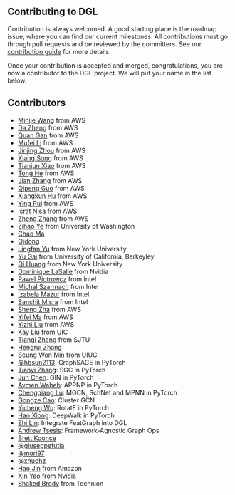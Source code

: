 ## Contributing to DGL

Contribution is always welcomed. A good starting place is the roadmap issue, where
you can find our current milestones. All contributions must go through pull requests
and be reviewed by the committers. See our [contribution
guide](https://docs.dgl.ai/contribute.html) for more details.

Once your contribution is accepted and merged, congratulations, you are now a
contributor to the DGL project.  We will put your name in the list below.

Contributors
------------
* [Minjie Wang](https://github.com/jermainewang) from AWS
* [Da Zheng](https://github.com/zheng-da) from AWS
* [Quan Gan](https://github.com/BarclayII) from AWS
* [Mufei Li](https://github.com/mufeili) from AWS
* [Jinjing Zhou](https://github.com/VoVAllen) from AWS
* [Xiang Song](https://github.com/classicsong) from AWS
* [Tianjun Xiao](https://github.com/sneakerkg) from AWS
* [Tong He](https://github.com/hetong007) from AWS
* [Jian Zhang](https://github.com/zhjwy9343) from AWS
* [Qipeng Guo](https://github.com/QipengGuo) from AWS
* [Xiangkun Hu](https://github.com/HuXiangkun) from AWS
* [Ying Rui](https://github.com/Rhett-Ying) from AWS
* [Israt Nisa](https://github.com/isratnisa) from AWS
* [Zheng Zhang](https://github.com/zzhang-cn) from AWS
* [Zihao Ye](https://github.com/yzh119) from University of Washington
* [Chao Ma](https://github.com/aksnzhy)
* [Qidong](https://github.com/soodoshll)
* [Lingfan Yu](https://github.com/lingfanyu) from New York University
* [Yu Gai](https://github.com/GaiYu0) from University of California, Berkeyley
* [Qi Huang]() from New York University
* [Dominique LaSalle](https://github.com/nv-dlasalle) from Nvidia
* [Pawel Piotrowcz](https://github.com/pawelpiotrowicz) from Intel
* [Michal Szarmach](https://github.com/mszarma) from Intel
* [Izabela Mazur](https://github.com/IzabelaMazur) from Intel
* [Sanchit Misra](https://github.com/sanchit-misra) from Intel
* [Sheng Zha](https://github.com/szha) from AWS
* [Yifei Ma](https://github.com/yifeim) from  AWS
* [Yizhi Liu](https://github.com/yzhliu) from AWS
* [Kay Liu](https://github.com/kayzliu) from UIC
* [Tianqi Zhang](https://github.com/lygztq) from SJTU
* [Hengrui Zhang](https://github.com/hengruizhang98)
* [Seung Won Min](https://github.com/davidmin7) from UIUC
* [@hbsun2113](https://github.com/hbsun2113): GraphSAGE in PyTorch
* [Tianyi Zhang](https://github.com/Tiiiger): SGC in PyTorch
* [Jun Chen](https://github.com/kitaev-chen): GIN in PyTorch
* [Aymen Waheb](https://github.com/aymenwah): APPNP in PyTorch
* [Chengqiang Lu](https://github.com/geekinglcq): MGCN, SchNet and MPNN in PyTorch
* [Gongze Cao](https://github.com/Zardinality): Cluster GCN
* [Yicheng Wu](https://github.com/MilkshakeForReal): RotatE in PyTorch
* [Hao Xiong](https://github.com/ShawXh): DeepWalk in PyTorch
* [Zhi Lin](https://github.com/kira-lin): Integrate FeatGraph into DGL
* [Andrew Tsesis](https://github.com/noncomputable): Framework-Agnostic Graph Ops
* [Brett Koonce](https://github.com/brettkoonce)
* [@giuseppefutia](https://github.com/giuseppefutia)
* [@mori97](https://github.com/mori97)
* [@xnuohz](https://github.com/xnuohz)
* [Hao Jin](https://github.com/haojin2) from Amazon
* [Xin Yao](https://github.com/yaox12) from Nvidia
* [Shaked Brody](https://github.com/shakedbr) from Technion
